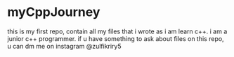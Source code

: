 # myCppJourney
this is my first repo, contain all my files that i wrote as i am learn c++.
i am a junior c++ programmer. if u have something to ask about files on this repo,
u can dm me on instagram @zulfikriry5
